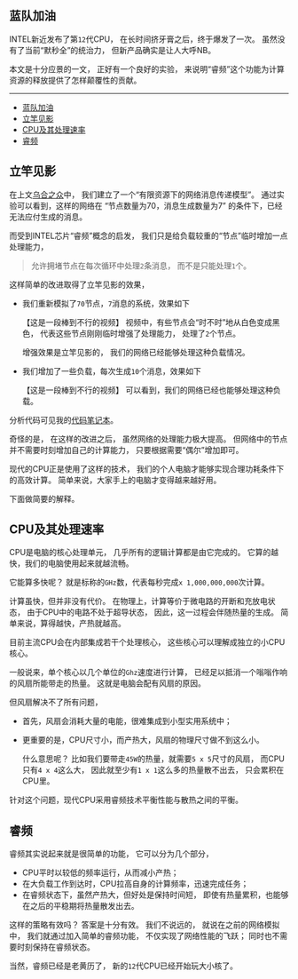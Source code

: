 ## 蓝队加油

INTEL新近发布了第`12`代CPU，
在长时间挤牙膏之后，终于爆发了一次。
虽然没有了当前“默秒全”的统治力，
但新产品确实是让人大呼NB。

本文是十分应景的一文，
正好有一个良好的实验，
来说明“睿频”这个功能为计算资源的释放提供了怎样颠覆性的贡献。

----
- [蓝队加油](#蓝队加油)
- [立竿见影](#立竿见影)
- [CPU及其处理速率](#cpu及其处理速率)
- [睿频](#睿频)

## 立竿见影

在上文[乌合之众](http://mp.weixin.qq.com/s?__biz=MzkxNTI1MDc5NA==&mid=2247484701&idx=1&sn=789b5012993c70e16a8878a1d9f5af8e&chksm=c1634e18f614c70ec470d452b609281527b6da269d4af685440f68c9579660769c1fc4ff59fa&token=1555841918&lang=en_US#rd "乌合之众")中，
我们建立了一个“有限资源下的网络消息传递模型”。
通过实验可以看到，这样的网络在
“节点数量为$70$，消息生成数量为$7$”
的条件下，已经无法应付生成的消息。

而受到INTEL芯片“睿频”概念的启发，
我们只是给负载较重的“节点”临时增加一点处理能力，

> 允许拥堵节点在每次循环中处理`2`条消息，
> 而不是只能处理`1`个。

这样简单的改进取得了立竿见影的效果，

- 我们重新模拟了`70`节点，`7`消息的系统，效果如下

  【这是一段棒到不行的视频】
  视频中，有些节点会“时不时”地从白色变成黑色，
  代表这些节点刚刚临时增强了处理能力，
  处理了`2`个节点。

  增强效果是立竿见影的，
  我们的网络已经能够处理这种负载情况。

- 我们增加了一些负载，每次生成`10`个消息，效果如下

   【这是一段棒到不行的视频】
   可以看到，我们的网络已经也能够处理这种负载。

分析代码可见我的[代码笔记本](https://observablehq.com/@listenzcc/the-packages-tour-ii "代码笔记本")。

奇怪的是，
在这样的改进之后，
虽然网络的处理能力极大提高。
但网络中的节点并不需要时刻增加自己的计算能力，
只要根据需要“偶尔”增加即可。

现代的CPU正是使用了这样的技术，
我们的个人电脑才能够实现合理功耗条件下的高效计算。
简单来说，大家手上的电脑才变得越来越好用。

下面做简要的解释。

## CPU及其处理速率

CPU是电脑的核心处理单元，
几乎所有的逻辑计算都是由它完成的。
它算的越快，我们的电脑使用起来就越流畅。

它能算多快呢？
就是标称的`GHz`数，代表每秒完成`x 1,000,000,000`次计算。

计算虽快，但并非没有代价。
在物理上，计算等价于微电路的开断和充放电状态，
由于CPU中的电路不处于超导状态，
因此，这一过程会伴随热量的生成。
简单来说，算得越快，产热就越高。

目前主流CPU会在内部集成若干个处理核心，
这些核心可以理解成独立的小CPU核心。

一般说来，单个核心以几个单位的`Ghz`速度进行计算，
已经足以抵消一个嗡嗡作响的风扇所能带走的热量。
这就是电脑会配有风扇的原因。

但风扇解决不了所有问题，

- 首先，风扇会消耗大量的电能，很难集成到小型实用系统中；
- 更重要的是，CPU尺寸小，而产热大，风扇的物理尺寸做不到这么小。
  
  什么意思呢？
  比如我们要带走`45W`的热量，就需要`5 x 5`尺寸的风扇，
  而CPU只有`4 x 4`这么大，
  因此就至少有`1 x 1`这么多的热量散不出去，
  只会累积在CPU里。

针对这个问题，现代CPU采用睿频技术平衡性能与散热之间的平衡。

## 睿频

睿频其实说起来就是很简单的功能，
它可以分为几个部分，

- CPU平时以较低的频率运行，从而减小产热；
- 在大负载工作到达时，CPU拉高自身的计算频率，迅速完成任务；
- 在睿频状态下，虽然产热大，但好处是保持时间短，
  即使有热量累积，也能够在之后的平稳期将热量散发出去。

这样的策略有效吗？
答案是十分有效。
我们不说远的，
就说在之前的网络模拟中，
我们就通过加入简单的睿频功能，
不仅实现了网络性能的飞跃；
同时也不需要时刻保持在睿频状态。

当然，睿频已经是老黄历了，
新的`12`代CPU已经开始玩大小核了。

